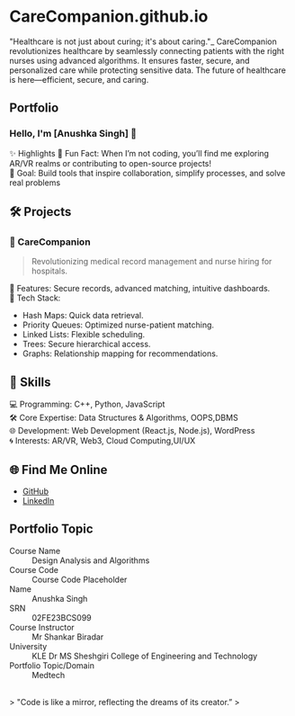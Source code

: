 # CareCompanion.github.io
"Healthcare is not just about curing; it's about caring."_   CareCompanion revolutionizes healthcare by seamlessly connecting patients with the right nurses using advanced algorithms. It ensures faster, secure, and personalized care while protecting sensitive data. The future of healthcare is here—efficient, secure, and caring.

## Portfolio

### Hello, I'm [Anushka Singh] 👋

✨ Highlights
🌟 Fun Fact: When I’m not coding, you’ll find me exploring AR/VR realms or contributing to open-source projects!<br>
🎯 Goal: Build tools that inspire collaboration, simplify processes, and solve real problems

## 🛠️ Projects
### 🏥 CareCompanion
> Revolutionizing medical record management and nurse hiring for hospitals.  

🔹 Features: Secure records, advanced matching, intuitive dashboards.  
🔹 Tech Stack:  
- Hash Maps: Quick data retrieval.  
- Priority Queues: Optimized nurse-patient matching.  
- Linked Lists: Flexible scheduling.  
- Trees: Secure hierarchical access.  
- Graphs: Relationship mapping for recommendations.  


## 🚀 Skills
💻 Programming: C++, Python, JavaScript <br>
🛠️ Core Expertise: Data Structures & Algorithms, OOPS,DBMS <br>
🌐 Development: Web Development (React.js, Node.js), WordPress  <br>
🌀 Interests: AR/VR, Web3, Cloud Computing,UI/UX

## 🌐 Find Me Online
- [GitHub](https://github.com/anushka48483)
- [LinkedIn](https://www.linkedin.com/in/anushka-singh-2bb080298/)

## Portfolio Topic

<dl>
<dt>Course Name</dt>
<dd>Design Analysis and Algorithms</dd>
<dt>Course Code</dt>
<dd>Course Code Placeholder</dd>
<dt>Name</dt>
<dd>Anushka Singh</dd>
<dt>SRN</dt>
<dd>02FE23BCS099</dd>
<dt>Course Instructor</dt>
<dd>Mr Shankar Biradar</dd>
<dt>University</dt>
<dd>KLE Dr MS Sheshgiri College of Engineering and Technology</dd>
<dt>Portfolio Topic/Domain</dt>
<dd>Medtech</dd>
</dl>

<br> 
> "Code is like a mirror, reflecting the dreams of its creator.” 
>

